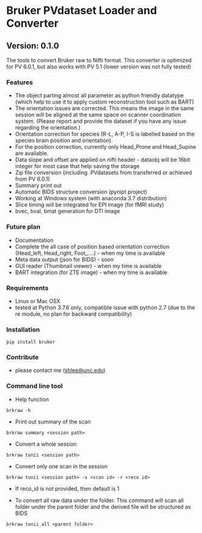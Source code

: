 # Bruker PVdataset Loader and Converter
## Version: 0.1.0

The tools to convert Bruker raw to Nifti format.
This converter is optimized for PV 6.0.1, but also works with PV 5.1 (lower version was not fully tested)

### Features
- The object parting almost all parameter as python friendly datatype (which help to use it to apply custom reconstruction tool such as BART)
- The orientation issues are corrected. This means the image in the same session will be aligned at the same space on scanner coordination system. (Please report and provide the dataset if you have any issue regarding the orientation.)
- Orientation correction for species (R-L, A-P, I-S is labelled based on the species brain position and orientation).
- For the position correction, currently only Head_Prone and Head_Supine are available.
- Data slope and offset are applied on nifti header - dataobj will be 16bit integer for most case that help saving the storage
- Zip file conversion (including .PVdatasets from transferred or achieved from PV 6.0.1)
- Summary print out
- Automatic BIDS structure conversion (pynipt project)
- Working at Windows system (with anaconda 3.7 distribution)
- Slice timing will be integrated for EPI image (for fMRI study)
- bvec, bval, bmat generation for DTI image

### Future plan
- Documentation
- Complete the all case of position based orientation correction (Head_left, Head_right, Foot_....) - when my time is available
- Meta data output (json for BIDS)           - soon
- GUI reader (Thumbnail viewer)              - when my time is available
- BART integration (for ZTE image)           - when my time is available

### Requirements
- Linux or Mac OSX
- tested at Python 3.7.6 only, compatible issue with python 2.7 (due to the re module, no plan for backward compatibility)

### Installation
```angular2html
pip install bruker
```

### Contribute
- please contact me (shlee@unc.edu)

### Command line tool
- Help function
```angular2html
brkraw -h
```

- Print out summary of the scan
```angular2html
brkraw summary <session path>
```

- Convert a whole session
```angular2html
brkraw tonii <session path>
```

- Convert only one scan in the session
```angular2html
brkraw tonii <session path> -s <scan id> -r <reco id>
```

- If reco_id is not provided, then default is 1

- To convert all raw data under the folder. This command will scan all folder under the parent folder and the derived file will be structured as BIDS
```angular2html
brkraw tonii_all <parent folder>
```